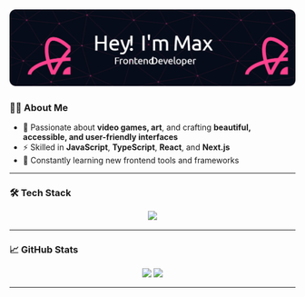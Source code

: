 ![Header Image](github-header-image.png)
---

### 🧑‍💻 About Me

- 🎨 Passionate about **video games, art**, and crafting **beautiful, accessible, and user-friendly interfaces**
- ⚡ Skilled in **JavaScript**, **TypeScript**, **React**, and **Next.js**
- 🌱 Constantly learning new frontend tools and frameworks

---

### 🛠️ Tech Stack

<div align="center">
  <img src="https://skillicons.dev/icons?i=html,css,js,ts,react,next,angular,tailwind,materialui,astro,nodejs,dotnet,cs,php,mysql,postgres,mongodb,git,docker,jenkins,terraform,firebase,vitest,pnpm,npm,bash,postman,figma,wordpress" />
</div>


---

### 📈 GitHub Stats

<div align="center">
  <img src="https://github-readme-stats.vercel.app/api?username=maciagmax&show_icons=true&theme=radical&hide_border=true" height="170" />
  <img src="https://github-readme-streak-stats.herokuapp.com/?user=maciagmax&theme=radical&hide_border=true" height="170" />
</div>

---
